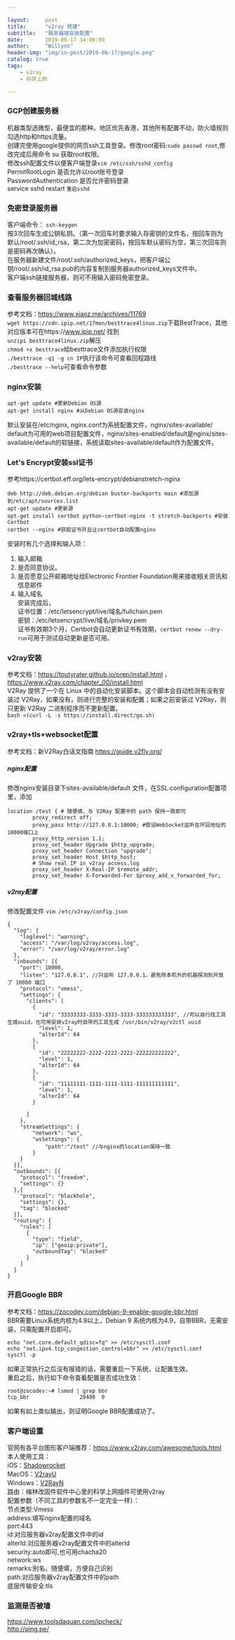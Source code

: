 ```yaml
---

layout:     post
title:      "v2ray 搭建"
subtitle:   "服务器端安装配置"
date:       2019-06-17 14:00:00
author:     "Willynn"
header-img: "img/in-post/2019-06-17/google.png"
catalog: true
tags:
    - v2ray
    - 科学上网

---
```




### GCP创建服务器
机器类型选微型，最便宜的那种。地区优先香港，其他所有配置不动，防火墙规则勾选http和https流量。<br>
创建完使用google提供的网页ssh工具登录。修改root密码:```sudo passwd root```,修改完成后用命令 su  获取root权限。<br>
修改ssh配置文件以便客户端登录```vim /etc/ssh/sshd_config```<br>
PermitRootLogin 是否允许以root账号登录<br>
PasswordAuthentication 是否允许密码登录<br>
service sshd restart `重启sshd`<br>


### 免密登录服务器
客户端命令： `ssh-keygen`<br>
按3次回车生成公钥私钥。（第一次回车时要求输入存密钥的文件名，按回车则为默认/root/.ssh/id_rsa，第二次为加密密码，按回车默认密码为空，第三次回车则是密码再次确认）。<br>
在服务器新建文件/root/.ssh/authorized_keys，把客户端公钥/root/.ssh/id_rsa.pub的内容复制到服务器authorized_keys文件中。<br>
客户端ssh链接服务器，则可不用输入密码免密登录。<br>

### 查看服务器回城线路 
参考文档：https://www.xiaoz.me/archives/11769<br>
```wget https://cdn.ipip.net/17mon/besttrace4linux.zip```下载BestTrace，其他对应版本可在https://www.ipip.net/ 找到<br>
```unzipi besttrace4linux.zip```解压<br>
```chmod +x besttrace```给besttrace文件添加执行权限<br>
```./besttrace -q1 -g cn IP```执行该命令可查看回程路线 <br>
```./besttrace --help```可查看命令参数<br>

### nginx安装
```
apt-get update #更新Debian OS源
apt-get install nginx #从Debian OS源安装nginx
```
默认安装在/etc/nginx, nginx.conf为系统配置文件，nginx/sites-available/<br>default为可用的web项目配置文件，nginx/sites-enabled/default是nginx/sites-available/default的软链接，系统读取sites-available/default作为配置文件。<br>

### Let's Encrypt安装ssl证书
参考https://certbot.eff.org/lets-encrypt/debianstretch-nginx<br>
```
deb http://deb.debian.org/debian buster-backports main #添加源到/etc/apt/sources.list
apt-get update #更新源
apt-get install certbot python-certbot-nginx -t stretch-backports #安装Certbot
certbot --nginx #获取证书并且让certbot自动配置nginx
```
安装时有几个选择和输入项：<br>
1. 输入邮箱<br>
2. 是否同意协议。<br>
3. 是否愿意公开邮箱地址给Electronic Frontier Foundation用来接收相关资讯和信息邮件<br>
4. 输入域名<br>
安装完成后，<br>
证书位置：/etc/letsencrypt/live/域名/fullchain.pem<br>
密钥：/etc/letsencrypt/live/域名/privkey.pem<br>
证书有效期3个月，Certbot会自动更新证书有效期，```certbot renew --dry-run```可用于测试自动更新是否可用。<br>


### v2ray安装
参考文档：https://toutyrater.github.io/prep/install.html ， https://www.v2ray.com/chapter_00/install.html <br>
V2Ray 提供了一个在 Linux 中的自动化安装脚本。这个脚本会自动检测有没有安装过 V2Ray，如果没有，则进行完整的安装和配置；如果之前安装过 V2Ray，则只更新 V2Ray 二进制程序而不更新配置。<br>
```bash <(curl -L -s https://install.direct/go.sh)``` <br>


### v2ray+tls+websocket配置
参考文档：新V2Ray白话文指南 https://guide.v2fly.org/<br>

##### nginx配置
修改nginx安装目录下sites-available/default 文件，在SSL configuration配置项里，添加<br>
```
location /test { # 随便填，与 V2Ray 配置中的 path 保持一致即可
        proxy_redirect off;
        proxy_pass http://127.0.0.1:10000; #假设WebSocket监听在环回地址的10000端口上
        proxy_http_version 1.1;
        proxy_set_header Upgrade $http_upgrade;
        proxy_set_header Connection "upgrade";
        proxy_set_header Host $http_host;
        # Show real IP in v2ray access.log
        proxy_set_header X-Real-IP $remote_addr;
        proxy_set_header X-Forwarded-For $proxy_add_x_forwarded_for;
```

##### v2ray配置
修改配置文件 ```vim /etc/v2ray/config.json``` <br>
```
{
  "log": {
    "loglevel": "warning",
    "access": "/var/log/v2ray/access.log",
    "error": "/var/log/v2ray/error.log"
  },
  "inbounds": [{
    "port": 10000,
    "listen": "127.0.0.1", //只监听 127.0.0.1，避免除本机外的机器探测到开放了 10000 端口
    "protocol": "vmess",
    "settings": {
      "clients": [
        {
          "id": "33333333-3333-3333-3333-333333333333", //可以自行找工具生成uuid，也可用安装v2ray时自带的工具生成 /usr/bin/v2ray/v2ctl uuid
          "level": 1,
          "alterId": 64
        },
        {
          "id": "22222222-2222-2222-2222-222222222222",
          "level": 1,
          "alterId": 64
        },
        {
          "id": "11111111-1111-1111-1111-111111111111",
          "level": 1,
          "alterId": 64
        }

      ]
    },
    "streamSettings": {
        "network": "ws",
        "wsSettings": {
            "path":"/test" //与nginx的location保持一致
        }
    }
  }],
  "outbounds": [{
    "protocol": "freedom",
    "settings": {}
  },{
    "protocol": "blackhole",
    "settings": {},
    "tag": "blocked"
  }],
  "routing": {
    "rules": [
      {
        "type": "field",
        "ip": ["geoip:private"],
        "outboundTag": "blocked"
      }
    ]
  }
}

```

### 开启Google BBR
参考文档：https://zocodev.com/debian-9-enable-google-bbr.html<br>
BBR需要Linux系统内核为4.9以上，Debian 9 系统内核为4.9，自带BBR，无需安装，只需配置开启即可。
```
echo "net.core.default_qdisc=fq" >> /etc/sysctl.conf
echo "net.ipv4.tcp_congestion_control=bbr" >> /etc/sysctl.conf
sysctl -p
```
如果正常执行之后没有报错的话，需要重启一下系统，让配置生效。<br>
重启之后，执行如下命令查看配置是否成功生效：<br>
```
root@zocodev:~# lsmod | grep bbr
tcp_bbr                20480  0
```
如果有如上类似输出，则证明Google BBR配置成功了。<br>

### 客户端设置
官网有各平台图形客户端推荐：https://www.v2ray.com/awesome/tools.html<br>
本人使用工具：<br>
iOS：[Shadowrocket](https://itunes.apple.com/us/app/shadowrocket/id932747118?mt=8)<br>
MacOS：[V2rayU](https://github.com/yanue/V2rayU)<br>
Windows：[V2RayN](https://github.com/2dust/v2rayN)<br>
路由：梅林改固件软件中心里的科学上网插件可使用v2ray<br>
配置参数（不同工具的参数名不一定完全一样）：<br>
节点类型:Vmess<br>
address:填写nginx配置的域名<br>
port:443<br>
id:对应服务器v2ray配置文件中的id<br>
alterId:对应服务器v2ray配置文件中的alterId<br>
security:auto即可,也可用chacha20<br>
network:ws<br>
remarks:别名，随便填，方便自己识别<br>
path:对应服务器v2ray配置文件中的path<br>
底层传输安全:tls<br>

### 监测是否被墙
https://www.toolsdaquan.com/ipcheck/ <br>
http://ping.pe/ <br>